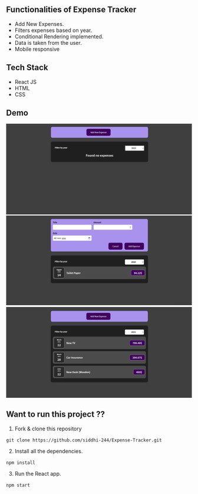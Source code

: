 ## Functionalities of Expense Tracker
- Add New Expenses.
- Filters expenses based on year.
- Conditional Rendering implemented.
- Data is taken from the user.
- Mobile responsive

## Tech Stack
- React JS
- HTML
- CSS

## Demo
![image 1](images/1.png)
![image 2](images/2.png)
![image 3](images/3.png)

## Want to run this  project ??
1. Fork & clone this repository 
```
git clone https://github.com/siddhi-244/Expense-Tracker.git
```

2. Install all the dependencies.

```
npm install

```

3. Run the React app.
```
npm start
```


